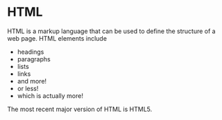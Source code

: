 # HTML

HTML is a markup language that can be used to define the structure of a web page. HTML elements include

* headings
* paragraphs
* lists
* links
* and more!
* or less!
* which is actually more!

The most recent major version of HTML is HTML5.